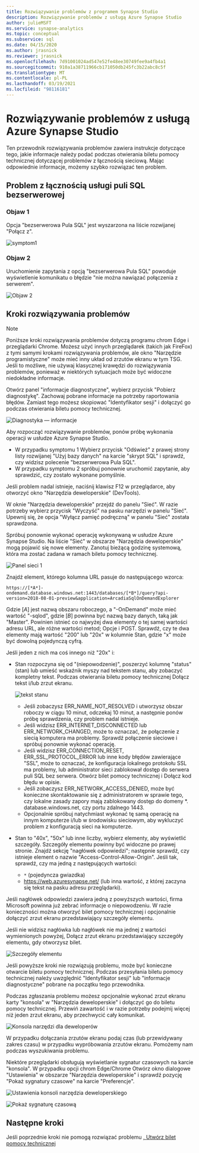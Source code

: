 ```yaml
---
title: Rozwiązywanie problemów z programem Synapse Studio
description: Rozwiązywanie problemów z usługą Azure Synapse Studio
author: julieMSFT
ms.service: synapse-analytics
ms.topic: conceptual
ms.subservice: sql
ms.date: 04/15/2020
ms.author: jrasnick
ms.reviewer: jrasnick
ms.openlocfilehash: 7d91001024ad547e52fe48ee30749fee9a4fb4a1
ms.sourcegitcommit: 910a1a38711966cb171050db245fc3b22abc8c5f
ms.translationtype: MT
ms.contentlocale: pl-PL
ms.lasthandoff: 03/19/2021
ms.locfileid: "98116181"
---
```

# <a name="azure-synapse-studio-troubleshooting"></a>Rozwiązywanie problemów z usługą Azure Synapse Studio

Ten przewodnik rozwiązywania problemów zawiera instrukcje dotyczące tego, jakie informacje należy podać podczas otwierania biletu pomocy technicznej dotyczącej problemów z łącznością sieciową. Mając odpowiednie informacje, możemy szybko rozwiązać ten problem.

## <a name="serverless-sql-pool-service-connectivity-issue"></a>Problem z łącznością usługi puli SQL bezserwerowej

### <a name="symptom-1"></a>Objaw 1

Opcja "bezserwerowa Pula SQL" jest wyszarzona na liście rozwijanej "Połącz z".

![symptom1](media/troubleshooting-synapse-studio/symptom1v2.png)

### <a name="symptom-2"></a>Objaw 2

Uruchomienie zapytania z opcją "bezserwerowa Pula SQL" powoduje wyświetlenie komunikatu o błędzie "nie można nawiązać połączenia z serwerem".

![Objaw 2](media/troubleshooting-synapse-studio/symptom2.png)
 

## <a name="troubleshooting-steps"></a>Kroki rozwiązywania problemów

> [!NOTE] 
>    Poniższe kroki rozwiązywania problemów dotyczą programu chrom Edge i przeglądarki Chrome. Możesz użyć innych przeglądarek (takich jak FireFox) z tymi samymi krokami rozwiązywania problemów, ale okno "Narzędzie programistyczne" może mieć inny układ od zrzutów ekranu w tym TSG. Jeśli to możliwe, nie używaj klasycznej krawędzi do rozwiązywania problemów, ponieważ w niektórych sytuacjach może być widoczne niedokładne informacje.

Otwórz panel "informacje diagnostyczne", wybierz przycisk "Pobierz diagnostykę". Zachowaj pobrane informacje na potrzeby raportowania błędów. Zamiast tego możesz skopiować "Identyfikator sesji" i dołączyć go podczas otwierania biletu pomocy technicznej.

![Diagnostyka — informacje](media/troubleshooting-synapse-studio/diagnostic-info-download.png)

Aby rozpocząć rozwiązywanie problemów, ponów próbę wykonania operacji w usłudze Azure Synapse Studio.

- W przypadku symptomu 1 Wybierz przycisk "Odśwież" z prawej strony listy rozwijanej "Użyj bazy danych" na karcie "skrypt SQL" i sprawdź, czy widzisz polecenie "bezserwerowa Pula SQL".
- W przypadku symptomu 2 spróbuj ponownie uruchomić zapytanie, aby sprawdzić, czy zostało wykonane pomyślnie.

Jeśli problem nadal istnieje, naciśnij klawisz F12 w przeglądarce, aby otworzyć okno "Narzędzia deweloperskie" (DevTools).

W oknie "Narzędzia deweloperskie" przejdź do panelu "Sieć". W razie potrzeby wybierz przycisk "Wyczyść" na pasku narzędzi w panelu "Sieć".
Upewnij się, że opcja "Wyłącz pamięć podręczną" w panelu "Sieć" została sprawdzona.

Spróbuj ponownie wykonać operację wykonywaną w usłudze Azure Synapse Studio. Na liście "Sieć" w obszarze "Narzędzia deweloperskie" mogą pojawić się nowe elementy. Zanotuj bieżącą godzinę systemową, która ma zostać zadana w ramach biletu pomocy technicznej.

![Panel sieci 1](media/troubleshooting-synapse-studio/network-panel.png)

Znajdź element, którego kolumna URL pasuje do następującego wzorca:

`https://[*A*]-ondemand.database.windows.net:1443/databases/[*B*]/query?api-version=2018-08-01-preview&application=ArcadiaSqlOnDemandExplorer`

Gdzie [*A*] jest nazwą obszaru roboczego, a "-OnDemand" może mieć wartość "-sqlod", gdzie [*B*] powinna być nazwą bazy danych, taką jak "Master". Powinien istnieć co najwyżej dwa elementy o tej samej wartości adresu URL, ale różne wartości metod; Opcje i POST. Sprawdź, czy te dwa elementy mają wartość "200" lub "20x" w kolumnie Stan, gdzie "x" może być dowolną pojedynczą cyfrą.

Jeśli jeden z nich ma coś innego niż "20x" i:

- Stan rozpoczyna się od "(niepowodzenie)", poszerzyć kolumnę "status" (stan) lub umieść wskaźnik myszy nad tekstem stanu, aby zobaczyć kompletny tekst. Podczas otwierania biletu pomocy technicznej Dołącz tekst i/lub zrzut ekranu.

    ![tekst stanu](media/troubleshooting-synapse-studio/status-text.png)

    - Jeśli zobaczysz ERR_NAME_NOT_RESOLVED i utworzysz obszar roboczy w ciągu 10 minut, odczekaj 10 minut, a następnie ponów próbę sprawdzenia, czy problem nadal istnieje.
    - Jeśli widzisz ERR_INTERNET_DISCONNECTED lub ERR_NETWORK_CHANGED, może to oznaczać, że połączenie z siecią komputera ma problemy. Sprawdź połączenie sieciowe i spróbuj ponownie wykonać operację.
    - Jeśli widzisz ERR_CONNECTION_RESET, ERR_SSL_PROTOCOL_ERROR lub inne kody błędów zawierające "SSL", może to oznaczać, że konfiguracja lokalnego protokołu SSL ma problemy, lub administrator sieci zablokował dostęp do serwera puli SQL bez serwera. Otwórz bilet pomocy technicznej i Dołącz kod błędu w opisie.
    - Jeśli zobaczysz ERR_NETWORK_ACCESS_DENIED, może być konieczne skontaktowanie się z administratorem w sprawie tego, czy lokalne zasady zapory mają zablokowany dostęp do domeny *. database.windows.net, czy portu zdalnego 1443.
    - Opcjonalnie spróbuj natychmiast wykonać tę samą operację na innym komputerze i/lub w środowisku sieciowym, aby wykluczyć problem z konfiguracją sieci na komputerze.

- Stan to "40x", "50x" lub inne liczby, wybierz elementy, aby wyświetlić szczegóły. Szczegóły elementu powinny być widoczne po prawej stronie. Znajdź sekcję "nagłówek odpowiedzi"; następnie sprawdź, czy istnieje element o nazwie "Access-Control-Allow-Origin". Jeśli tak, sprawdź, czy ma jedną z następujących wartości:

    - `*` (pojedyncza gwiazdka)
    - https://web.azuresynapse.net/ (lub inna wartość, z której zaczyna się tekst na pasku adresu przeglądarki).

Jeśli nagłówek odpowiedzi zawiera jedną z powyższych wartości, firma Microsoft powinna już zebrać informacje o niepowodzeniu. W razie konieczności można otworzyć bilet pomocy technicznej i opcjonalnie dołączyć zrzut ekranu przedstawiający szczegóły elementu.

Jeśli nie widzisz nagłówka lub nagłówek nie ma jednej z wartości wymienionych powyżej, Dołącz zrzut ekranu przedstawiający szczegóły elementu, gdy otworzysz bilet.

 
![Szczegóły elementu](media/troubleshooting-synapse-studio/item-details.png)
 
Jeśli powyższe kroki nie rozwiązują problemu, może być konieczne otwarcie biletu pomocy technicznej. Podczas przesyłania biletu pomocy technicznej należy uwzględnić "Identyfikator sesji" lub "informacje diagnostyczne" pobrane na początku tego przewodnika.

Podczas zgłaszania problemu możesz opcjonalnie wykonać zrzut ekranu karty "konsola" w "Narzędzia deweloperskie" i dołączyć go do biletu pomocy technicznej. Przewiń zawartość i w razie potrzeby podejmij więcej niż jeden zrzut ekranu, aby przechwycić cały komunikat.

![Konsola narzędzi dla deweloperów](media/troubleshooting-synapse-studio/developer-tool-console.png)

W przypadku dołączania zrzutów ekranu podaj czas (lub przewidywany zakres czasu) w przypadku wypróbowania zrzutów ekranu. Pomożemy nam podczas wyszukiwania problemu.

Niektóre przeglądarki obsługują wyświetlanie sygnatur czasowych na karcie "konsola". W przypadku opcji chrom Edge/Chrome Otwórz okno dialogowe "Ustawienia" w obszarze "Narzędzia deweloperskie" i sprawdź pozycję "Pokaż sygnatury czasowe" na karcie "Preferencje".

![Ustawienia konsoli narzędzia deweloperskiego](media/troubleshooting-synapse-studio/developer-tool-console-settings.png)

![Pokaż sygnaturę czasową](media/troubleshooting-synapse-studio/show-time-stamp.png)

## <a name="next-steps"></a>Następne kroki
Jeśli poprzednie kroki nie pomogą rozwiązać problemu [, Utwórz bilet pomocy technicznej](../sql-data-warehouse/sql-data-warehouse-get-started-create-support-ticket.md?bc=%2fazure%2fsynapse-analytics%2fbreadcrumb%2ftoc.json&toc=%2fazure%2fsynapse-analytics%2ftoc.json)